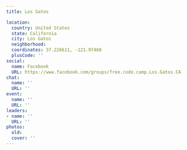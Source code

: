 ```yaml
---
title: Los Gatos

location:
  country: United States
  state: California
  city: Los Gatos
  neighborhood: 
  coordinates: 37.226611, -121.97468
  plusCode: ''
social:
  name: Facebook
  URL: https://www.facebook.com/groups/free.code.camp.Los.Gatos.CA
chat:
  name: ''
  URL: ''
event:
  name: ''
  URL: ''
leaders:
- name: ''
  URL: ''
photos:
  old: 
  cover: ''
---
```

